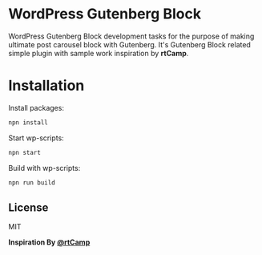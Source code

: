 #  WordPress Gutenberg Block 

WordPress Gutenberg Block development tasks for the purpose of making ultimate post carousel block with Gutenberg. It's Gutenberg Block related simple plugin with sample work inspiration by **rtCamp**.


# Installation

Install packages:

```sh
npn install
```

Start wp-scripts:

```sh
npn start
```
Build with wp-scripts:

```sh
npn run build
```
## License

MIT

**Inspiration By [@rtCamp](https://rtcamp.com/)**